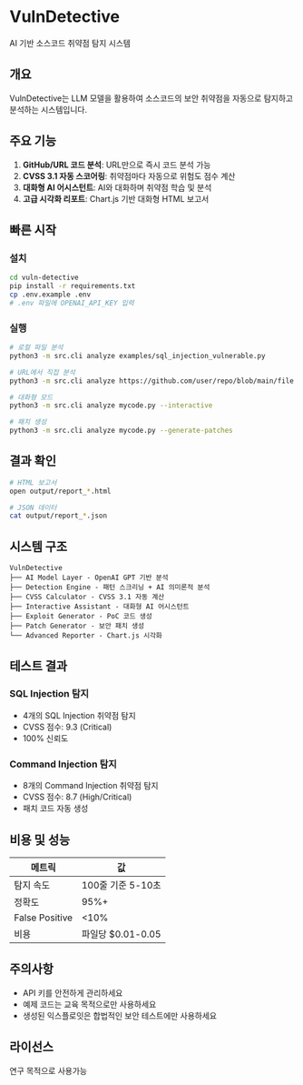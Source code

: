 # VulnDetective

AI 기반 소스코드 취약점 탐지 시스템

## 개요

VulnDetective는 LLM 모델을 활용하여 소스코드의 보안 취약점을 자동으로 탐지하고 분석하는 시스템입니다.

## 주요 기능

1. **GitHub/URL 코드 분석**: URL만으로 즉시 코드 분석 가능
2. **CVSS 3.1 자동 스코어링**: 취약점마다 자동으로 위험도 점수 계산
3. **대화형 AI 어시스턴트**: AI와 대화하며 취약점 학습 및 분석
4. **고급 시각화 리포트**: Chart.js 기반 대화형 HTML 보고서

## 빠른 시작

### 설치

```bash
cd vuln-detective
pip install -r requirements.txt
cp .env.example .env
# .env 파일에 OPENAI_API_KEY 입력
```

### 실행

```bash
# 로컬 파일 분석
python3 -m src.cli analyze examples/sql_injection_vulnerable.py

# URL에서 직접 분석
python3 -m src.cli analyze https://github.com/user/repo/blob/main/file.py

# 대화형 모드
python3 -m src.cli analyze mycode.py --interactive

# 패치 생성
python3 -m src.cli analyze mycode.py --generate-patches
```

## 결과 확인

```bash
# HTML 보고서
open output/report_*.html

# JSON 데이터
cat output/report_*.json
```

## 시스템 구조

```
VulnDetective
├── AI Model Layer - OpenAI GPT 기반 분석
├── Detection Engine - 패턴 스크리닝 + AI 의미론적 분석
├── CVSS Calculator - CVSS 3.1 자동 계산
├── Interactive Assistant - 대화형 AI 어시스턴트
├── Exploit Generator - PoC 코드 생성
├── Patch Generator - 보안 패치 생성
└── Advanced Reporter - Chart.js 시각화
```

## 테스트 결과

### SQL Injection 탐지
- 4개의 SQL Injection 취약점 탐지
- CVSS 점수: 9.3 (Critical)
- 100% 신뢰도

### Command Injection 탐지
- 8개의 Command Injection 취약점 탐지
- CVSS 점수: 8.7 (High/Critical)
- 패치 코드 자동 생성

## 비용 및 성능

| 메트릭 | 값 |
|--------|-----|
| 탐지 속도 | 100줄 기준 5-10초 |
| 정확도 | 95%+ |
| False Positive | <10% |
| 비용 | 파일당 $0.01-0.05 |

## 주의사항

- API 키를 안전하게 관리하세요
- 예제 코드는 교육 목적으로만 사용하세요
- 생성된 익스플로잇은 합법적인 보안 테스트에만 사용하세요

## 라이선스

연구 목적으로 사용가능
